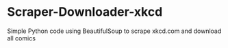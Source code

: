 # Scraper-Downloader-xkcd
Simple Python code using BeautifulSoup to scrape xkcd.com and download all comics
